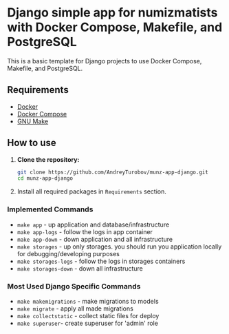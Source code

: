 # Django simple app for numizmatists with Docker Compose, Makefile, and PostgreSQL

This is a basic template for Django projects to use Docker Compose, Makefile, and PostgreSQL.

## Requirements

- [Docker](https://www.docker.com/get-started)
- [Docker Compose](https://docs.docker.com/compose/install/)
- [GNU Make](https://www.gnu.org/software/make/)

## How to use

1. **Clone the repository:**

    ```bash
    git clone https://github.com/AndreyTurobov/munz-app-django.git
    cd munz-app-django
    ```
    
2. Install all required packages in `Requirements` section.

### Implemented Commands

* `make app` - up application and database/infrastructure
* `make app-logs` - follow the logs in app container
* `make app-down` - down application and all infrastructure
* `make storages` - up only storages. you should run you application locally for debugging/developing purposes
* `make storages-logs` - follow the logs in storages containers
* `make storages-down` - down all infrastructure

### Most Used Django Specific Commands

* `make makemigrations` - make migrations to models
* `make migrate` - apply all made migrations
* `make collectstatic` - collect static files for deploy
* `make superuser`- create superuser for 'admin' role


